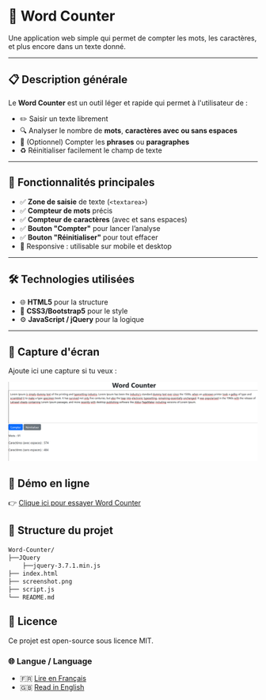 # 📝 Word Counter

Une application web simple qui permet de compter les mots, les caractères, et plus encore dans un texte donné.

---

## 📋 Description générale

Le **Word Counter** est un outil léger et rapide qui permet à l'utilisateur de :
- ✏️ Saisir un texte librement
- 🔍 Analyser le nombre de **mots**, **caractères avec ou sans espaces**
- 🧮 (Optionnel) Compter les **phrases** ou **paragraphes**
- ♻️ Réinitialiser facilement le champ de texte

---

## 🚀 Fonctionnalités principales

- ✅ **Zone de saisie** de texte (`<textarea>`)
- ✅ **Compteur de mots** précis
- ✅ **Compteur de caractères** (avec et sans espaces)
- ✅ **Bouton "Compter"** pour lancer l’analyse
- ✅ **Bouton "Réinitialiser"** pour tout effacer
- 📱 Responsive : utilisable sur mobile et desktop

---

## 🛠️ Technologies utilisées

- 🌐 **HTML5** pour la structure
- 🎨 **CSS3/Bootstrap5** pour le style
- ⚙️ **JavaScript / jQuery** pour la logique

---

## 📸 Capture d'écran 

Ajoute ici une capture si tu veux :


![Aperçu de Word Counter](./screenshot.png)

## 🔗 Démo en ligne

👉 [Clique ici pour essayer Word Counter](https://abdelwaheb-net.github.io/Word-Counter/)



## 📁 Structure du projet
```
Word-Counter/
├──JQuery
    ├──jquery-3.7.1.min.js
├── index.html
├── screenshot.png
├── script.js
└── README.md
```
## 📄 Licence

Ce projet est open-source sous licence MIT.
### 🌐 Langue / Language

- 🇫🇷 [Lire en Français](./README.fr.md)
- 🇬🇧 [Read in English](./README.md)
